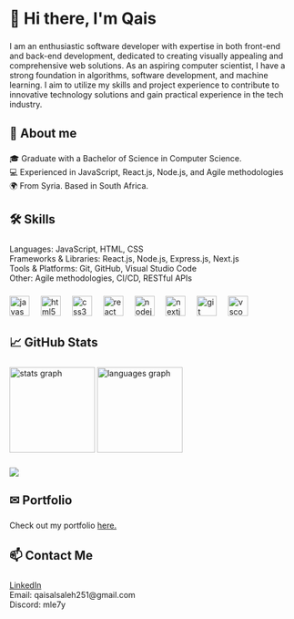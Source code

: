 <h1 align="left">👋 Hi there, I'm Qais</h1>

###

<p align="left">I am an enthusiastic software developer with expertise in both front-end and back-end development, dedicated to creating visually appealing and comprehensive web solutions. As an aspiring computer scientist, I have a strong foundation in algorithms, software development, and machine learning. I aim to utilize my skills and project experience to contribute to innovative technology solutions and gain practical experience in the tech industry.</p>

###

<h2 align="left">🚀 About me</h2>

###

<p align="left">🎓 Graduate with a Bachelor of Science in Computer Science.<br>💻 Experienced in JavaScript, React.js, Node.js, and Agile methodologies<br>🌍 From Syria. Based in South Africa.<br></p>

###

<h2 align="left">🛠️ Skills</h2>

###

<p align="left">Languages: JavaScript, HTML, CSS<br>Frameworks & Libraries: React.js, Node.js, Express.js, Next.js<br>Tools & Platforms: Git, GitHub, Visual Studio Code<br>Other: Agile methodologies, CI/CD, RESTful APIs</p>

###

<div align="left">
  <img src="https://cdn.jsdelivr.net/gh/devicons/devicon/icons/javascript/javascript-original.svg" height="35" alt="javascript logo"  />
  <img width="12" />
  <img src="https://cdn.jsdelivr.net/gh/devicons/devicon/icons/html5/html5-original.svg" height="35" alt="html5 logo"  />
  <img width="12" />
  <img src="https://cdn.jsdelivr.net/gh/devicons/devicon/icons/css3/css3-original.svg" height="35" alt="css3 logo"  />
  <img width="12" />
  <img src="https://cdn.jsdelivr.net/gh/devicons/devicon/icons/react/react-original.svg" height="35" alt="react logo"  />
  <img width="12" />
  <img src="https://cdn.jsdelivr.net/gh/devicons/devicon/icons/nodejs/nodejs-original.svg" height="35" alt="nodejs logo"  />
  <img width="12" />
  <img src="https://cdn.jsdelivr.net/gh/devicons/devicon/icons/nextjs/nextjs-original.svg" height="35" alt="nextjs logo"  />
  <img width="12" />
  <img src="https://cdn.jsdelivr.net/gh/devicons/devicon/icons/git/git-original.svg" height="35" alt="git logo"  />
  <img width="12" />
  <img src="https://cdn.jsdelivr.net/gh/devicons/devicon/icons/vscode/vscode-original.svg" height="35" alt="vscode logo"  />
</div>

###

<h2 align="left">📈 GitHub Stats</h2>

###

<div align="left">
  <img src="https://github-readme-stats.vercel.app/api?username=qais-mle7y&hide_title=false&hide_rank=false&show_icons=true&include_all_commits=true&count_private=true&disable_animations=false&theme=github_dark&locale=en&hide_border=true&order=1&custom_title=Qais's%20GitHub%20Stats" height="150" alt="stats graph"  />
  <img src="https://github-readme-stats.vercel.app/api/top-langs?username=qais-mle7y&locale=en&hide_title=false&layout=compact&card_width=320&langs_count=5&theme=github_dark&hide_border=true&order=2" height="150" alt="languages graph"  />
</div>

###

<div align="left">
  <img src="https://visitor-badge.laobi.icu/badge?page_id=qais-mle7y.qais-mle7y&left_color=slategray&right_color=blue&left_text=Profile%20Views"  />
</div>

###

<h2 align="left">✉ Portfolio</h2>

###

<p align="left">Check out my portfolio <a href="https://portfolio-qaisalsaleh.vercel.app/">here.</a></p>

###

<h2 align="left">📫 Contact Me</h2>

###

<p align="left"><a href='https://www.linkedin.com/in/mhd-qais-alsaleh/'>LinkedIn </a><br>Email: qaisalsaleh251@gmail.com<br>Discord: mle7y</p>
